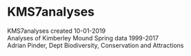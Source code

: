 # KMS7analyses
KMS7analyses created 10-01-2019  
Analyses of Kimberley Mound Spring data 1999-2017  
Adrian Pinder, Dept Biodiversity, Conservation and Attractions 

